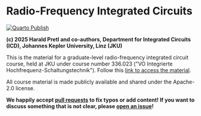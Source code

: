 # Radio-Frequency Integrated Circuits

[![Quarto Publish](https://github.com/iic-jku/radio-frequency-integrated-circuits/actions/workflows/quarto-publish.yml/badge.svg?branch=main)](https://github.com/iic-jku/radio-frequency-integrated-circuits/actions/workflows/quarto-publish.yml)

**(c) 2025 Harald Pretl and co-authors, Department for Integrated Circuits (ICD), Johannes Kepler University, Linz (JKU)**

This is the material for a graduate-level radio-frequency integrated circuit course, held at JKU under course number 336.023 ("VO Integrierte Hochfrequenz-Schaltungstechnik"). Follow this [link to access the material](https://iic-jku.github.io/radio-frequency-integrated-circuits/rfic.html).

All course material is made publicly available and shared under the Apache-2.0 license.

**We happily accept [pull requests](https://github.com/iic-jku/radio-frequency-integrated-circuits/pulls) to fix typos or add content! If you want to discuss something that is not clear, please [open an issue](https://github.com/iic-jku/radio-frequency-integrated-circuits/issues/new)!**
